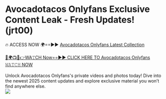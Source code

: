 # Avocadotacos Onlyfans Exclusive Content Leak - Fresh Updates! (jrt00)

🔥 ACCESS NOW 🌍==►► <a href="https://tinyurl.com/kvy9nzfs" rel="nofollow">Avocadotacos Onlyfans Latest Collection</a>
<br><br>
[🔴🌍📺📱👉WA𝚃CH Now==►► CLICK HERE TO Avocadotacos Onlyfans 𝚆𝙰𝚃𝙲𝙷 NOW](https://tinyurl.com/kvy9nzfs)
<br><br>
Unlock Avocadotacos Onlyfans's private videos and photos today! Dive into the newest 2025 content updates and explore exclusive material you won’t find anywhere else.
<br>
<a href="https://tinyurl.com/kvy9nzfs" rel="nofollow" data-target="animated-image.originalLink"><img src="https://camo.githubusercontent.com/8a4f000d20f83aca3bf7ec5f350d767afa0574a8a352519fd8cfa583a6f93a33/68747470733a2f2f692e696d6775722e636f6d2f644a486b345a712e676966" data-canonical-src="https://i.imgur.com/dJHk4Zq.gif" style="max-width: 100%; display: inline-block;" data-target="animated-image.originalImage"></a>
<br>
